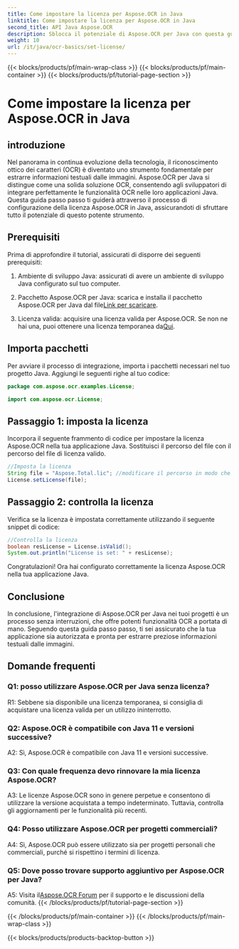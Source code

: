 ```yaml
---
title: Come impostare la licenza per Aspose.OCR in Java
linktitle: Come impostare la licenza per Aspose.OCR in Java
second_title: API Java Aspose.OCR
description: Sblocca il potenziale di Aspose.OCR per Java con questa guida passo passo. Configura facilmente la tua licenza e migliora le tue capacità OCR.
weight: 10
url: /it/java/ocr-basics/set-license/
---
```


{{< blocks/products/pf/main-wrap-class >}}
{{< blocks/products/pf/main-container >}}
{{< blocks/products/pf/tutorial-page-section >}}

# Come impostare la licenza per Aspose.OCR in Java

## introduzione

Nel panorama in continua evoluzione della tecnologia, il riconoscimento ottico dei caratteri (OCR) è diventato uno strumento fondamentale per estrarre informazioni testuali dalle immagini. Aspose.OCR per Java si distingue come una solida soluzione OCR, consentendo agli sviluppatori di integrare perfettamente le funzionalità OCR nelle loro applicazioni Java. Questa guida passo passo ti guiderà attraverso il processo di configurazione della licenza Aspose.OCR in Java, assicurandoti di sfruttare tutto il potenziale di questo potente strumento.

## Prerequisiti

Prima di approfondire il tutorial, assicurati di disporre dei seguenti prerequisiti:

1. Ambiente di sviluppo Java: assicurati di avere un ambiente di sviluppo Java configurato sul tuo computer.

2.  Pacchetto Aspose.OCR per Java: scarica e installa il pacchetto Aspose.OCR per Java dal file[Link per scaricare](https://releases.aspose.com/ocr/java/).

3. Licenza valida: acquisire una licenza valida per Aspose.OCR. Se non ne hai una, puoi ottenere una licenza temporanea da[Qui](https://purchase.aspose.com/temporary-license/).

## Importa pacchetti

Per avviare il processo di integrazione, importa i pacchetti necessari nel tuo progetto Java. Aggiungi le seguenti righe al tuo codice:

```java
package com.aspose.ocr.examples.License;

import com.aspose.ocr.License;
```

## Passaggio 1: imposta la licenza

Incorpora il seguente frammento di codice per impostare la licenza Aspose.OCR nella tua applicazione Java. Sostituisci il percorso del file con il percorso del file di licenza valido.

```java
//Imposta la licenza
String file = "Aspose.Total.lic"; //modificare il percorso in modo che punti a una licenza valida
License.setLicense(file);
```

## Passaggio 2: controlla la licenza

Verifica se la licenza è impostata correttamente utilizzando il seguente snippet di codice:

```java
//Controlla la licenza
boolean resLicense = License.isValid();
System.out.println("License is set: " + resLicense);
```

Congratulazioni! Ora hai configurato correttamente la licenza Aspose.OCR nella tua applicazione Java.

## Conclusione

In conclusione, l'integrazione di Aspose.OCR per Java nei tuoi progetti è un processo senza interruzioni, che offre potenti funzionalità OCR a portata di mano. Seguendo questa guida passo passo, ti sei assicurato che la tua applicazione sia autorizzata e pronta per estrarre preziose informazioni testuali dalle immagini.

## Domande frequenti

### Q1: posso utilizzare Aspose.OCR per Java senza licenza?

R1: Sebbene sia disponibile una licenza temporanea, si consiglia di acquistare una licenza valida per un utilizzo ininterrotto.

### Q2: Aspose.OCR è compatibile con Java 11 e versioni successive?

A2: Sì, Aspose.OCR è compatibile con Java 11 e versioni successive.

### Q3: Con quale frequenza devo rinnovare la mia licenza Aspose.OCR?

A3: Le licenze Aspose.OCR sono in genere perpetue e consentono di utilizzare la versione acquistata a tempo indeterminato. Tuttavia, controlla gli aggiornamenti per le funzionalità più recenti.

### Q4: Posso utilizzare Aspose.OCR per progetti commerciali?

A4: Sì, Aspose.OCR può essere utilizzato sia per progetti personali che commerciali, purché si rispettino i termini di licenza.

### Q5: Dove posso trovare supporto aggiuntivo per Aspose.OCR per Java?

 A5: Visita il[Aspose.OCR Forum](https://forum.aspose.com/c/ocr/16) per il supporto e le discussioni della comunità.
{{< /blocks/products/pf/tutorial-page-section >}}

{{< /blocks/products/pf/main-container >}}
{{< /blocks/products/pf/main-wrap-class >}}

{{< blocks/products/products-backtop-button >}}

